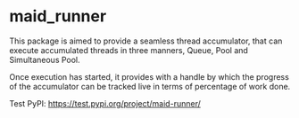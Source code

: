 # maid_runner

This package is aimed to provide a seamless thread accumulator,
that can execute accumulated threads in three manners, Queue, Pool and Simultaneous Pool.

Once execution has started, it provides with a handle by which the progress
of the accumulator can be tracked live in terms of percentage of work done.

Test PyPI: https://test.pypi.org/project/maid-runner/
